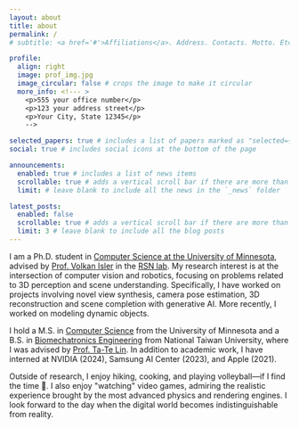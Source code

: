 ```yaml
---
layout: about
title: about
permalink: /
# subtitle: <a href='#'>Affiliations</a>. Address. Contacts. Motto. Etc.

profile:
  align: right
  image: prof_img.jpg
  image_circular: false # crops the image to make it circular
  more_info: <!--- >
    <p>555 your office number</p>
    <p>123 your address street</p>
    <p>Your City, State 12345</p>
    -->

selected_papers: true # includes a list of papers marked as "selected={true}"
social: true # includes social icons at the bottom of the page

announcements:
  enabled: true # includes a list of news items
  scrollable: true # adds a vertical scroll bar if there are more than 3 news items
  limit: # leave blank to include all the news in the `_news` folder

latest_posts:
  enabled: false
  scrollable: true # adds a vertical scroll bar if there are more than 3 new posts items
  limit: 3 # leave blank to include all the blog posts
---
```


I am a Ph.D. student in [Computer Science at the University of Minnesota](https://cse.umn.edu/cs), advised by [Prof. Volkan Isler](https://www.cs.utexas.edu/~isler/) in the [RSN lab](https://rsn.cs.utexas.edu/). My research interest is at the intersection of computer vision and robotics, focusing on problems related to 3D perception and scene understanding. Specifically, I have worked on projects involving novel view synthesis, camera pose estimation, 3D reconstruction and scene completion with generative AI. More recently, I worked on modeling dynamic objects. 


I hold a M.S. in [Computer Science](https://cse.umn.edu/cs) from the University of Minnesota and a B.S. in [Biomechatronics Engineering](https://www.bime.ntu.edu.tw/English/cp_n_100874.html) from National Taiwan University, where I was advised by [Prof. Ta-Te Lin](https://ttlin.bime.ntu.edu.tw/team-%e5%9c%98%e9%9a%8a/). In addition to academic work, I have interned at NVIDIA (2024), Samsung AI Center (2023), and Apple (2021).

Outside of research, I enjoy hiking, cooking, and playing volleyball—if I find the time :grimacing:. I also enjoy "watching" video games, admiring the realistic experience brought by the most advanced physics and rendering engines. I look forward to the day when the digital world becomes indistinguishable from reality.
